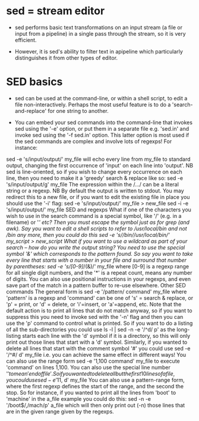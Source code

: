 # sed = stream editor

- sed performs basic text transformations on an input stream (a file or input from a pipeline) in a
single pass through the stream, so it is very efficient.

- However, it is sed's ability to filter text in apipeline which particularly distinguishes it from other types of editor.

# SED basics

- sed can be used at the command-line, or within a shell script, to edit a file non-interactively. Perhaps
the most useful feature is to do a 'search-and-replace' for one string to another.

- You can embed your sed commands into the command-line that invokes sed using the '-e' option, or
put them in a separate file e.g. 'sed.in' and invoke sed using the '-f sed.in' option. This latter option is
most used if the sed commands are complex and involve lots of regexps! For instance:

sed -e 's/input/output/' my_file
will echo every line from my_file to standard output, changing the first occurrence of 'input' on each
line into 'output'. NB sed is line-oriented, so if you wish to change every occurrence on each line,
then you need to make it a 'greedy' search & replace like so:
sed -e 's/input/output/g' my_file
The expression within the /.../ can be a literal string or a regexp.
NB By default the output is written to stdout. You may redirect this to a new file, or if you want to
edit the existing file in place you should use the '-i' flag:
sed -e 's/input/output/' my_file > new_file
sed -i -e 's/input/output/' my_file
SED and regexps
What if one of the characters you wish to use in the search command is a special symbol, like '/'
(e.g. in a filename) or '*' etc? Then you must escape the symbol just as for grep (and awk). Say you
want to edit a shell scripts to refer to /usr/local/bin and not /bin any more, then you could do this
sed -e 's/\/bin/\/usr\/local\/bin/' my_script > new_script
What if you want to use a wildcard as part of your search – how do you write the output string? You
need to use the special symbol '&' which corresponds to the pattern found. So say you want to take
every line that starts with a number in your file and surround that number by parentheses:
sed -e 's/[0-9]*/(&)/' my_file
where [0-9] is a regexp range for all single digit numbers, and the '*' is a repeat count, means any
number of digits.
You can also use positional instructions in your regexps, and even save part of the match in a
pattern buffer to re-use elsewhere.
Other SED commands
The general form is
sed -e '/pattern/ command' my_file
where 'pattern' is a regexp and 'command' can be one of 's' = search & replace, or 'p' = print, or 'd' =
delete, or 'i'=insert, or 'a'=append, etc. Note that the default action is to print all lines that do not
match anyway, so if you want to suppress this you need to invoke sed with the '-n' flag and then you
can use the 'p' command to control what is printed. So if you want to do a listing of all the
sub-directories you could use
ls -l | sed -n -e '/^d/ p'
as the long-listing starts each line with the 'd' symbol if it is a directory, so this will only print out
those lines that start with a 'd' symbol.
Similarly, if you wanted to delete all lines that start with the comment symbol '#' you could use
sed -e '/^#/ d' my_file
i.e. you can achieve the same effect in different ways!
You can also use the range form
sed -e '1,100 command' my_file
to execute 'command' on lines 1,100. You can also use the special line number '$' to mean 'end of
file'. So if you wanted to delete all but the first 10 lines of a file, you could use
sed -e '11,$ d' my_file
You can also use a pattern-range form, where the first regexp defines the start of the range, and the
second the stop. So for instance, if you wanted to print all the lines from 'boot' to 'machine' in the
a_file example you could do this:
sed -n -e '/boot$/,/mach/p' a_file
which will then only print out (-n) those lines that are in the given range given by the regexps.

